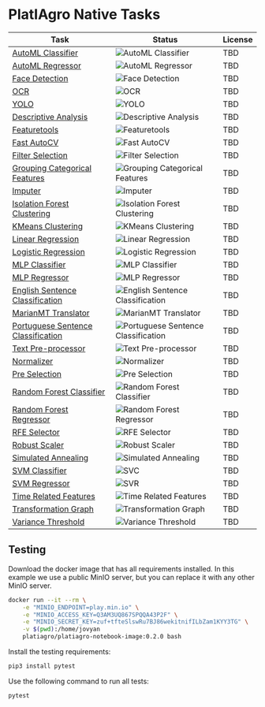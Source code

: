 # PlatIAgro Native Tasks

Task | Status | License
--- | --- | ---
[AutoML Classifier](tasks/automl-classifier/) | ![AutoML Classifier](https://github.com/platiagro/tasks/workflows/AutoML%20Classifier/badge.svg) | TBD
[AutoML Regressor](tasks/automl-regressor/) | ![AutoML Regressor](https://github.com/platiagro/tasks/workflows/AutoML%20Regressor/badge.svg) | TBD
[Face Detection](tasks/cv-mtcnn-face-detection/) | ![Face Detection](https://github.com/platiagro/tasks/workflows/Face%20Detection/badge.svg) | TBD
[OCR](tasks/cv-ocr/) | ![OCR](https://github.com/platiagro/tasks/workflows/OCR/badge.svg) | TBD
[YOLO](tasks/default-yolo/) | ![YOLO](https://github.com/platiagro/tasks/workflows/YOLO/badge.svg) | TBD
[Descriptive Analysis](tasks/descriptive-analysis/) | ![Descriptive Analysis](https://github.com/platiagro/tasks/workflows/Descriptive%20Analysis/badge.svg) | TBD
[Featuretools](tasks/feature-tools/) | ![Featuretools](https://github.com/platiagro/tasks/workflows/Featuretools/badge.svg) | TBD
[Fast AutoCV](tasks/cv-fast-autocv/) | ![Fast AutoCV](https://github.com/platiagro/tasks/workflows/Fast%20AutoCV/badge.svg) | TBD
[Filter Selection](tasks/filter-selection/) | ![Filter Selection](https://github.com/platiagro/tasks/workflows/Filter%20Selection/badge.svg) | TBD
[Grouping Categorical Features](tasks/grouping-categorical-features/) | ![Grouping Categorical Features](https://github.com/platiagro/tasks/workflows/Grouping%20Categorical%20Features/badge.svg) | TBD
[Imputer](tasks/imputer/) | ![Imputer](https://github.com/platiagro/tasks/workflows/Imputer/badge.svg) | TBD
[Isolation Forest Clustering](tasks/isolation-forest-clustering/) | ![Isolation Forest Clustering](https://github.com/platiagro/tasks/workflows/Isolation%20Forest%20Clustering/badge.svg) | TBD
[KMeans Clustering](tasks/kmeans-clustering/) | ![KMeans Clustering](https://github.com/platiagro/tasks/workflows/KMeans%20Clustering/badge.svg) | TBD
[Linear Regression](tasks/linear-regression/) | ![Linear Regression](https://github.com/platiagro/tasks/workflows/Linear%20Regression/badge.svg) | TBD
[Logistic Regression](tasks/logistic-regression/) | ![Logistic Regression](https://github.com/platiagro/tasks/workflows/Logistic%20Regression/badge.svg) | TBD
[MLP Classifier](tasks/mlp-classifier/) | ![MLP Classifier](https://github.com/platiagro/tasks/workflows/MLP%20Classifier/badge.svg) | TBD
[MLP Regressor](tasks/mlp-regressor/) | ![MLP Regressor](https://github.com/platiagro/tasks/workflows/MLP%20Regressor/badge.svg) | TBD
[English Sentence Classification](tasks/nlp-english-glove-embeddings-sentence-classification/) | ![English Sentence Classification](https://github.com/platiagro/tasks/workflows/English%20Sentence%20Classification/badge.svg) | TBD
[MarianMT Translator](tasks/nlp-marianmt-translator/) | ![MarianMT Translator](https://github.com/platiagro/tasks/workflows/MarianMT%20Translator/badge.svg) | TBD
[Portuguese Sentence Classification](tasks/nlp-portuguese-glove-embeddings-sentence-classification/) | ![Portuguese Sentence Classification](https://github.com/platiagro/tasks/workflows/Portuguese%20Sentence%20Classification/badge.svg) | TBD
[Text Pre-processor](tasks/nlp-text-pre-processor/) | ![Text Pre-processor](https://github.com/platiagro/tasks/workflows/Text%20Pre-processor/badge.svg) | TBD
[Normalizer](tasks/normalizer/) | ![Normalizer](https://github.com/platiagro/tasks/workflows/Normalizer/badge.svg) | TBD
[Pre Selection](tasks/pre-selection/) | ![Pre Selection](https://github.com/platiagro/tasks/workflows/Pre%20Selection/badge.svg) | TBD
[Random Forest Classifier](tasks/random-forest-classifier/) | ![Random Forest Classifier](https://github.com/platiagro/tasks/workflows/Random%20Forest%20Classifier/badge.svg) | TBD
[Random Forest Regressor](tasks/random-forest-regressor/) | ![Random Forest Regressor](https://github.com/platiagro/tasks/workflows/Random%20Forest%20Regressor/badge.svg) | TBD
[RFE Selector](tasks/rfe-selector/) | ![RFE Selector](https://github.com/platiagro/tasks/workflows/RFE%20Selector/badge.svg) | TBD
[Robust Scaler](tasks/robust-scaler/) | ![Robust Scaler](https://github.com/platiagro/tasks/workflows/Robust%20Scaler/badge.svg) | TBD
[Simulated Annealing](tasks/simulated-annealing/) | ![Simulated Annealing](https://github.com/platiagro/tasks/workflows/Simulated%20Annealing/badge.svg) | TBD
[SVM Classifier](tasks/svc/) | ![SVC](https://github.com/platiagro/tasks/workflows/SVM%20Classifier/badge.svg) | TBD
[SVM Regressor](tasks/svr/) | ![SVR](https://github.com/platiagro/tasks/workflows/SVM%20Regressor/badge.svg) | TBD
[Time Related Features](tasks/time-related-features/) | ![Time Related Features](https://github.com/platiagro/tasks/workflows/Time%20Related%20Features/badge.svg) | TBD
[Transformation Graph](tasks/transformation-graph/) | ![Transformation Graph](https://github.com/platiagro/tasks/workflows/Transformation%20Graph/badge.svg) | TBD
[Variance Threshold](tasks/variance-threshold/) | ![Variance Threshold](https://github.com/platiagro/tasks/workflows/Variance%20Threshold/badge.svg) | TBD

## Testing

Download the docker image that has all requirements installed. In this example
we use a public MinIO server, but you can replace it with any other MinIO server.

```bash
docker run --it --rm \
    -e "MINIO_ENDPOINT=play.min.io" \
    -e "MINIO_ACCESS_KEY=Q3AM3UQ867SPQQA43P2F" \
    -e "MINIO_SECRET_KEY=zuf+tfteSlswRu7BJ86wekitnifILbZam1KYY3TG" \
    -v $(pwd):/home/jovyan
    platiagro/platiagro-notebook-image:0.2.0 bash
```

Install the testing requirements:

```bash
pip3 install pytest
```

Use the following command to run all tests:

```bash
pytest
```

